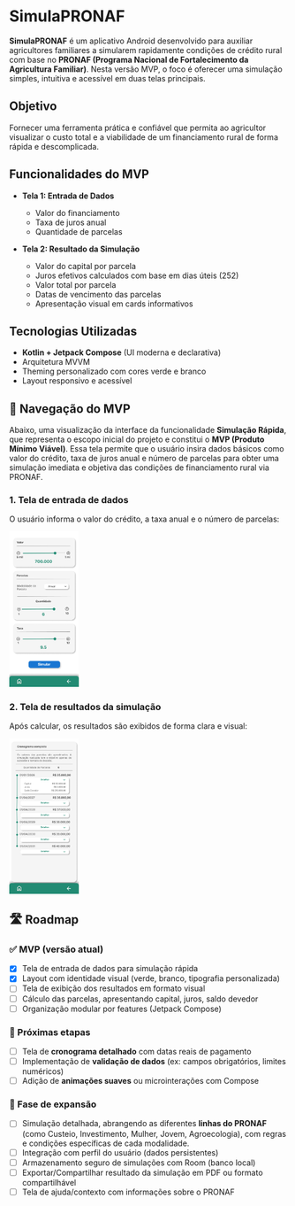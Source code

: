 # SimulaPRONAF

**SimulaPRONAF** é um aplicativo Android desenvolvido para auxiliar agricultores familiares a simularem rapidamente condições de crédito rural com base no **PRONAF (Programa Nacional de Fortalecimento da Agricultura Familiar)**. Nesta versão MVP, o foco é oferecer uma simulação simples, intuitiva e acessível em duas telas principais.

## Objetivo

Fornecer uma ferramenta prática e confiável que permita ao agricultor visualizar o custo total e a viabilidade de um financiamento rural de forma rápida e descomplicada.

## Funcionalidades do MVP

- **Tela 1: Entrada de Dados**
    - Valor do financiamento
    - Taxa de juros anual
    - Quantidade de parcelas

- **Tela 2: Resultado da Simulação**
    - Valor do capital por parcela
    - Juros efetivos calculados com base em dias úteis (252)
    - Valor total por parcela 
    - Datas de vencimento das parcelas
    - Apresentação visual em cards informativos

## Tecnologias Utilizadas

- **Kotlin + Jetpack Compose** (UI moderna e declarativa)
- Arquitetura MVVM
- Theming personalizado com cores verde e branco
- Layout responsivo e acessível

## 🧭 Navegação do MVP

Abaixo, uma visualização da interface da funcionalidade **Simulação Rápida**, que representa o escopo inicial do projeto e constitui o **MVP (Produto Mínimo Viável)**. Essa tela permite que o usuário insira dados básicos como valor do crédito, taxa de juros anual e número de parcelas para obter uma simulação imediata e objetiva das condições de financiamento rural via PRONAF.

### 1. Tela de entrada de dados
O usuário informa o valor do crédito, a taxa anual e o número de parcelas:

<img src="docs/img/tela-simulacao-rapida.png" alt="Tela de Simulação" width="25%"/>

### 2. Tela de resultados da simulação
Após calcular, os resultados são exibidos de forma clara e visual:

<img src="docs/img/tela-cronograma.png" alt="Tela de Cronograma" width="25%"/>

## 🛣️ Roadmap

### ✅ MVP (versão atual)
- [x] Tela de entrada de dados para simulação rápida
- [x] Layout com identidade visual (verde, branco, tipografia personalizada)
- [ ] Tela de exibição dos resultados em formato visual
- [ ] Cálculo das parcelas, apresentando capital, juros, saldo devedor
- [ ] Organização modular por features (Jetpack Compose)

### 🚧 Próximas etapas
- [ ] Tela de **cronograma detalhado** com datas reais de pagamento
- [ ] Implementação de **validação de dados** (ex: campos obrigatórios, limites numéricos)
- [ ] Adição de **animações suaves** ou microinterações com Compose

### 📡 Fase de expansão
- [ ] Simulação detalhada, abrangendo as diferentes **linhas do PRONAF** (como Custeio, Investimento, Mulher, Jovem, Agroecologia), com regras e condições específicas de cada modalidade.
- [ ] Integração com perfil do usuário (dados persistentes)
- [ ] Armazenamento seguro de simulações com Room (banco local)
- [ ] Exportar/Compartilhar resultado da simulação em PDF ou formato compartilhável
- [ ] Tela de ajuda/contexto com informações sobre o PRONAF
